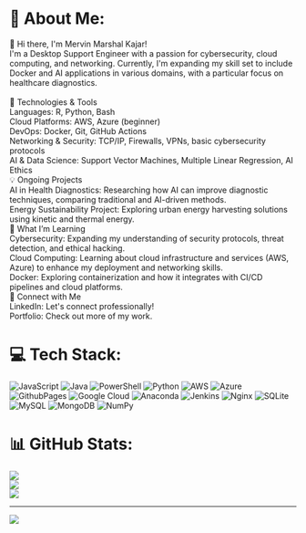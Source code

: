 # 💫 About Me:
👋 Hi there, I'm Mervin Marshal Kajar!<br>I'm a Desktop Support Engineer with a passion for cybersecurity, cloud computing, and networking. Currently, I'm expanding my skill set to include Docker and AI applications in various domains, with a particular focus on healthcare diagnostics.<br><br>🔧 Technologies & Tools<br>Languages: R, Python, Bash<br>Cloud Platforms: AWS, Azure (beginner)<br>DevOps: Docker, Git, GitHub Actions<br>Networking & Security: TCP/IP, Firewalls, VPNs, basic cybersecurity protocols<br>AI & Data Science: Support Vector Machines, Multiple Linear Regression, AI Ethics<br>💡 Ongoing Projects<br>AI in Health Diagnostics: Researching how AI can improve diagnostic techniques, comparing traditional and AI-driven methods.<br>Energy Sustainability Project: Exploring urban energy harvesting solutions using kinetic and thermal energy.<br>🌱 What I’m Learning<br>Cybersecurity: Expanding my understanding of security protocols, threat detection, and ethical hacking.<br>Cloud Computing: Learning about cloud infrastructure and services (AWS, Azure) to enhance my deployment and networking skills.<br>Docker: Exploring containerization and how it integrates with CI/CD pipelines and cloud platforms.<br>🔗 Connect with Me<br>LinkedIn: Let's connect professionally!<br>Portfolio: Check out more of my work.


# 💻 Tech Stack:
![JavaScript](https://img.shields.io/badge/javascript-%23323330.svg?style=for-the-badge&logo=javascript&logoColor=%23F7DF1E) ![Java](https://img.shields.io/badge/java-%23ED8B00.svg?style=for-the-badge&logo=openjdk&logoColor=white) ![PowerShell](https://img.shields.io/badge/PowerShell-%235391FE.svg?style=for-the-badge&logo=powershell&logoColor=white) ![Python](https://img.shields.io/badge/python-3670A0?style=for-the-badge&logo=python&logoColor=ffdd54) ![AWS](https://img.shields.io/badge/AWS-%23FF9900.svg?style=for-the-badge&logo=amazon-aws&logoColor=white) ![Azure](https://img.shields.io/badge/azure-%230072C6.svg?style=for-the-badge&logo=microsoftazure&logoColor=white) ![GithubPages](https://img.shields.io/badge/github%20pages-121013?style=for-the-badge&logo=github&logoColor=white) ![Google Cloud](https://img.shields.io/badge/GoogleCloud-%234285F4.svg?style=for-the-badge&logo=google-cloud&logoColor=white) ![Anaconda](https://img.shields.io/badge/Anaconda-%2344A833.svg?style=for-the-badge&logo=anaconda&logoColor=white) ![Jenkins](https://img.shields.io/badge/jenkins-%232C5263.svg?style=for-the-badge&logo=jenkins&logoColor=white) ![Nginx](https://img.shields.io/badge/nginx-%23009639.svg?style=for-the-badge&logo=nginx&logoColor=white) ![SQLite](https://img.shields.io/badge/sqlite-%2307405e.svg?style=for-the-badge&logo=sqlite&logoColor=white) ![MySQL](https://img.shields.io/badge/mysql-4479A1.svg?style=for-the-badge&logo=mysql&logoColor=white) ![MongoDB](https://img.shields.io/badge/MongoDB-%234ea94b.svg?style=for-the-badge&logo=mongodb&logoColor=white) ![NumPy](https://img.shields.io/badge/numpy-%23013243.svg?style=for-the-badge&logo=numpy&logoColor=white)
# 📊 GitHub Stats:
![](https://github-readme-stats.vercel.app/api?username=MoeenKajar&theme=dark&hide_border=false&include_all_commits=false&count_private=false)<br/>
![](https://github-readme-streak-stats.herokuapp.com/?user=MoeenKajar&theme=dark&hide_border=false)<br/>
![](https://github-readme-stats.vercel.app/api/top-langs/?username=MoeenKajar&theme=dark&hide_border=false&include_all_commits=false&count_private=false&layout=compact)

---
[![](https://visitcount.itsvg.in/api?id=MoeenKajar&icon=0&color=0)](https://visitcount.itsvg.in)

<!-- Proudly created with GPRM ( https://gprm.itsvg.in ) -->
